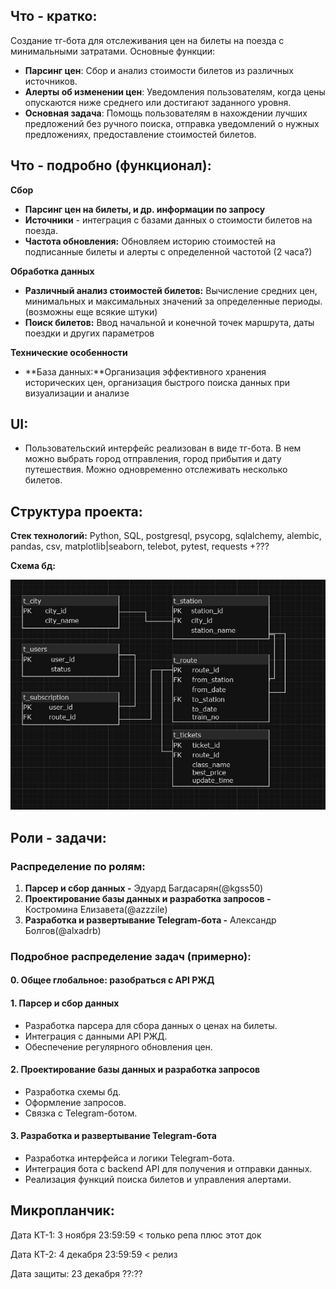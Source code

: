 ## **Что \- кратко:**  

Создание тг-бота для отслеживания цен на билеты на поезда с минимальными затратами. Основные функции:

* **Парсинг цен**: Сбор и анализ стоимости билетов из различных источников.  
* **Алерты об изменении цен**: Уведомления пользователям, когда цены опускаются ниже среднего или достигают заданного уровня.  
* **Основная задача**: Помощь пользователям в  нахождении лучших предложений без ручного поиска, отправка уведомлений о нужных предложениях, предоставление стоимостей билетов.

## **Что \- подробно (функционал):** 

**Сбор**

* **Парсинг цен на билеты, и др. информации по запросу**  
* **Источники** \- интеграция с базами данных о стоимости билетов на поезда.  
* **Частота обновления:** Обновляем историю стоимостей на подписанные билеты и алерты с определенной частотой (2 часа?)

**Обработка данных**

* **Различный анализ стоимостей билетов:** Вычисление средних цен, минимальных и максимальных значений за определенные периоды. (возможны еще всякие штуки)  
* **Поиск билетов:** Ввод начальной и конечной точек маршрута, даты поездки и других параметров

**Технические особенности**

* **База данных:**Организация эффективного хранения исторических цен, организация быстрого поиска данных при визуализации и анализе

## **UI:**  

* Пользовательский интерфейс реализован в виде тг-бота. В нем можно выбрать город отправления, город прибытия и дату путешествия. Можно одновременно отслеживать несколько билетов.

## **Структура проекта:** 

**Стек технологий:** Python, SQL, postgresql, psycopg, sqlalchemy, alembic, pandas, csv, matplotlib|seaborn, telebot, pytest, requests \+???

**Схема бд:**

**![](db_scheme.jpg)**

## 

## **Роли \- задачи:**  

### **Распределение по ролям:**

1. **Парсер и сбор данных \-** Эдуард Багдасарян(@kgss50)  
2. **Проектирование базы данных и разработка запросов \-** Костромина Елизавета(@azzzile)  
3. **Разработка и развертывание Telegram-бота \-** Александр Болгов(@alxadrb) 

### **Подробное распределение задач (примерно):**

#### **0\. Общее глобальное: разобраться с API РЖД**

#### **1\. Парсер и сбор данных**

* Разработка парсера для сбора данных о ценах на билеты.  
* Интеграция с данными API РЖД.  
* Обеспечение регулярного обновления цен.

#### **2\. Проектирование базы данных и разработка запросов**

* Разработка схемы бд.  
* Оформление запросов.  
* Связка с Telegram-ботом.

#### **3\. Разработка и развертывание Telegram-бота**

* Разработка интерфейса и логики Telegram-бота.  
* Интеграция бота с backend API для получения и отправки данных.  
* Реализация функций поиска билетов и управления алертами.

## **Микропланчик:**

Дата КТ-1: 3 ноября 23:59:59   \< только репа плюс этот док

Дата КТ-2: 4 декабря 23:59:59  \< релиз

Дата защиты: 23 декабря ??:??